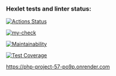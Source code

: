 ### Hexlet tests and linter status:
[![Actions Status](https://github.com/katgpt/php-project-57/actions/workflows/hexlet-check.yml/badge.svg)](https://github.com/katgpt/php-project-57/actions)

[![my-check](https://github.com/katgpt/php-project-57/actions/workflows/my-check.yml/badge.svg)](https://github.com/katgpt/php-project-57/actions/workflows/my-check.yml)

[![Maintainability](https://api.codeclimate.com/v1/badges/18d38c3b982d2fe5e4e8/maintainability)](https://codeclimate.com/github/katgpt/php-project-57/maintainability)

[![Test Coverage](https://api.codeclimate.com/v1/badges/18d38c3b982d2fe5e4e8/test_coverage)](https://codeclimate.com/github/katgpt/php-project-57/test_coverage)

https://php-project-57-po9p.onrender.com

